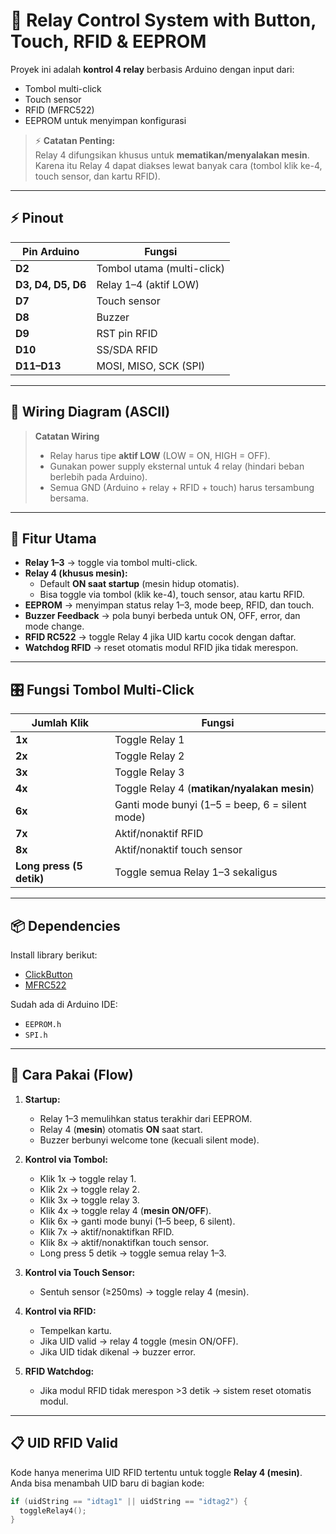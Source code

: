 # 🔑 Relay Control System with Button, Touch, RFID & EEPROM

Proyek ini adalah **kontrol 4 relay** berbasis Arduino dengan input dari:
- Tombol multi-click
- Touch sensor
- RFID (MFRC522)
- EEPROM untuk menyimpan konfigurasi

> ⚡ **Catatan Penting:**  
> Relay 4 difungsikan khusus untuk **mematikan/menyalakan mesin**.  
> Karena itu Relay 4 dapat diakses lewat banyak cara (tombol klik ke-4, touch sensor, dan kartu RFID).

---

## ⚡ Pinout

| Pin Arduino | Fungsi |
|-------------|--------|
| **D2** | Tombol utama (multi-click) |
| **D3, D4, D5, D6** | Relay 1–4 (aktif LOW) |
| **D7** | Touch sensor |
| **D8** | Buzzer |
| **D9** | RST pin RFID |
| **D10** | SS/SDA RFID |
| **D11–D13** | MOSI, MISO, SCK (SPI) |

---

## 🔌 Wiring Diagram (ASCII)



> **Catatan Wiring**  
> - Relay harus tipe **aktif LOW** (LOW = ON, HIGH = OFF).  
> - Gunakan power supply eksternal untuk 4 relay (hindari beban berlebih pada Arduino).  
> - Semua GND (Arduino + relay + RFID + touch) harus tersambung bersama.  

---

## 🧩 Fitur Utama
- **Relay 1–3** → toggle via tombol multi-click.  
- **Relay 4 (khusus mesin):**
  - Default **ON saat startup** (mesin hidup otomatis).  
  - Bisa toggle via tombol (klik ke-4), touch sensor, atau kartu RFID.  
- **EEPROM** → menyimpan status relay 1–3, mode beep, RFID, dan touch.  
- **Buzzer Feedback** → pola bunyi berbeda untuk ON, OFF, error, dan mode change.  
- **RFID RC522** → toggle Relay 4 jika UID kartu cocok dengan daftar.  
- **Watchdog RFID** → reset otomatis modul RFID jika tidak merespon.  

---

## 🎛️ Fungsi Tombol Multi-Click

| Jumlah Klik | Fungsi |
|-------------|--------|
| **1x** | Toggle Relay 1 |
| **2x** | Toggle Relay 2 |
| **3x** | Toggle Relay 3 |
| **4x** | Toggle Relay 4 (**matikan/nyalakan mesin**) |
| **6x** | Ganti mode bunyi (1–5 = beep, 6 = silent mode) |
| **7x** | Aktif/nonaktif RFID |
| **8x** | Aktif/nonaktif touch sensor |
| **Long press (5 detik)** | Toggle semua Relay 1–3 sekaligus |

---

## 📦 Dependencies
Install library berikut:
- [ClickButton](https://github.com/marcobrianza/ClickButton)  
- [MFRC522](https://github.com/miguelbalboa/rfid)  

Sudah ada di Arduino IDE:
- `EEPROM.h`  
- `SPI.h`  

---

## 🚀 Cara Pakai (Flow)

1. **Startup:**
   - Relay 1–3 memulihkan status terakhir dari EEPROM.  
   - Relay 4 (**mesin**) otomatis **ON** saat start.  
   - Buzzer berbunyi welcome tone (kecuali silent mode).  

2. **Kontrol via Tombol:**
   - Klik 1x → toggle relay 1.  
   - Klik 2x → toggle relay 2.  
   - Klik 3x → toggle relay 3.  
   - Klik 4x → toggle relay 4 (**mesin ON/OFF**).  
   - Klik 6x → ganti mode bunyi (1–5 beep, 6 silent).  
   - Klik 7x → aktif/nonaktifkan RFID.  
   - Klik 8x → aktif/nonaktifkan touch sensor.  
   - Long press 5 detik → toggle semua relay 1–3.  

3. **Kontrol via Touch Sensor:**
   - Sentuh sensor (≥250ms) → toggle relay 4 (mesin).  

4. **Kontrol via RFID:**
   - Tempelkan kartu.  
   - Jika UID valid → relay 4 toggle (mesin ON/OFF).  
   - Jika UID tidak dikenal → buzzer error.  

5. **RFID Watchdog:**
   - Jika modul RFID tidak merespon >3 detik → sistem reset otomatis modul.  

---

## 📋 UID RFID Valid

Kode hanya menerima UID RFID tertentu untuk toggle **Relay 4 (mesin)**.  
Anda bisa menambah UID baru di bagian kode:

```cpp
if (uidString == "idtag1" || uidString == "idtag2") {
  toggleRelay4();
}

